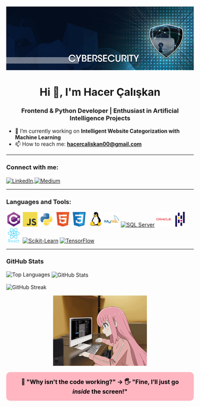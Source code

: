 ![MasterHead](https://raw.githubusercontent.com/hacercaliskan00/hacercaliskan00/main/images/banner.jpg)


<h1 align="center">Hi 👋, I'm Hacer Çalışkan</h1>
<h3 align="center">Frontend & Python Developer | Enthusiast in Artificial Intelligence Projects</h3>

- 🔭 I’m currently working on **Intelligent Website Categorization with Machine Learning**
- 📫 How to reach me: **hacercaliskan00@gmail.com**

---

<h3 align="left">Connect with me:</h3>
<p align="left">
  <a href="https://linkedin.com/in/hacercaliskan" target="_blank">
    <img align="center" src="https://raw.githubusercontent.com/rahuldkjain/github-profile-readme-generator/master/src/images/icons/Social/linked-in-alt.svg" alt="LinkedIn" height="30" width="40" />
  </a>
  <a href="https://medium.com/@hacercaliskan" target="_blank">
    <img align="center" src="https://raw.githubusercontent.com/rahuldkjain/github-profile-readme-generator/master/src/images/icons/Social/medium.svg" alt="Medium" height="30" width="40" />
  </a>
</p>

---

<h3 align="left">Languages and Tools:</h3>

<p align="left">
  <a href="#"><img src="https://raw.githubusercontent.com/devicons/devicon/master/icons/csharp/csharp-original.svg" alt="C#" width="40" height="40"/></a>
  <a href="#"><img src="https://raw.githubusercontent.com/devicons/devicon/master/icons/javascript/javascript-original.svg" alt="JavaScript" width="40" height="40"/></a>
  <a href="#"><img src="https://raw.githubusercontent.com/devicons/devicon/master/icons/python/python-original.svg" alt="Python" width="40" height="40"/></a>
  <a href="#"><img src="https://raw.githubusercontent.com/devicons/devicon/master/icons/html5/html5-original.svg" alt="HTML" width="40" height="40"/></a>
  <a href="#"><img src="https://raw.githubusercontent.com/devicons/devicon/master/icons/css3/css3-original.svg" alt="CSS" width="40" height="40"/></a>
  <a href="#"><img src="https://raw.githubusercontent.com/devicons/devicon/master/icons/linux/linux-original.svg" alt="Linux" width="40" height="40"/></a>
  <a href="#"><img src="https://raw.githubusercontent.com/devicons/devicon/master/icons/mysql/mysql-original-wordmark.svg" alt="MySQL" width="40" height="40"/></a>
  <a href="#"><img src="https://www.svgrepo.com/show/303229/microsoft-sql-server-logo.svg" alt="SQL Server" width="40" height="40"/></a>
  <a href="#"><img src="https://raw.githubusercontent.com/devicons/devicon/master/icons/oracle/oracle-original.svg" alt="Oracle" width="40" height="40"/></a>
  <a href="#"><img src="https://raw.githubusercontent.com/devicons/devicon/2ae2a900d2f041da66e950e4d48052658d850630/icons/pandas/pandas-original.svg" alt="Pandas" width="40" height="40"/></a>
  <a href="#"><img src="https://raw.githubusercontent.com/devicons/devicon/master/icons/react/react-original-wordmark.svg" alt="React" width="40" height="40"/></a>
  <a href="#"><img src="https://upload.wikimedia.org/wikipedia/commons/0/05/Scikit_learn_logo_small.svg" alt="Scikit-Learn" width="40" height="40"/></a>
  <a href="#"><img src="https://www.vectorlogo.zone/logos/tensorflow/tensorflow-icon.svg" alt="TensorFlow" width="40" height="40"/></a>
</p>

---

<h3 align="left">GitHub Stats</h3>

<p><img align="left" src="https://github-readme-stats.vercel.app/api/top-langs?username=hacercaliskan00&show_icons=true&locale=en&layout=compact" alt="Top Languages" /></p>

<p>&nbsp;<img align="center" src="https://github-readme-stats.vercel.app/api?username=hacercaliskan00&show_icons=true&locale=en" alt="GitHub Stats" /></p>

<p><img align="center" src="https://github-readme-streak-stats.herokuapp.com/?user=hacercaliskan00&" alt="GitHub Streak" /></p>


<p align="center">
  <img src="https://raw.githubusercontent.com/hacercaliskan00/hacercaliskan00/main/images/bocchi-punch.gif" width="50%" />
</p>

<div align="center" style="background-color:#ffb6c1; padding:15px; border-radius:10px; color:#000; font-weight:bold; font-size:16px;">
🧠 "Why isn't the code working?" → 🖐️ "Fine, I’ll just go <i>inside</i> the screen!"
</div>



